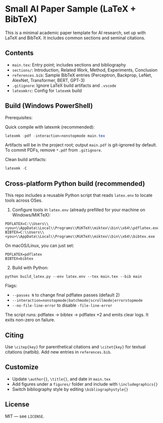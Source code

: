 # Small AI Paper Sample (LaTeX + BibTeX)

This is a minimal academic paper template for AI research, set up with LaTeX and BibTeX. It includes common sections and seminal citations.

## Contents
- `main.tex`: Entry point; includes sections and bibliography
- `sections/`: Introduction, Related Work, Method, Experiments, Conclusion
- `references.bib`: Sample BibTeX entries (Perceptron, Backprop, LeNet, AlexNet, Transformer, BERT, GPT-3)
- `.gitignore`: Ignore LaTeX build artifacts and `.vscode`
- `latexmkrc`: Config for `latexmk` build

## Build (Windows PowerShell)
Prerequisites:

 Quick compile with latexmk (recommended):
```powershell
latexmk -pdf -interaction=nonstopmode main.tex
```
Artifacts will be in the project root; output `main.pdf` is git-ignored by default. To commit PDFs, remove `*.pdf` from `.gitignore`.

Clean build artifacts:
```powershell
latexmk -C
```

## Cross-platform Python build (recommended)

This repo includes a reusable Python script that reads `latex.env` to locate tools across OSes.

1) Configure tools in `latex.env` (already prefilled for your machine on Windows/MiKTeX):

```
PDFLATEX=C:\\Users\\<you>\\AppData\\Local\\Programs\\MiKTeX\\miktex\\bin\\x64\\pdflatex.exe
BIBTEX=C:\\Users\\<you>\\AppData\\Local\\Programs\\MiKTeX\\miktex\\bin\\x64\\bibtex.exe
```

On macOS/Linux, you can just set:

```
PDFLATEX=pdflatex
BIBTEX=bibtex
```

2) Build with Python:

```
python build_latex.py --env latex.env --tex main.tex --bib main
```

Flags:
- `--passes N` to change final pdflatex passes (default 2)
- `--interaction=nonstopmode|batchmode|scrollmode|errorstopmode`
- `--no-file-line-error` to disable `-file-line-error`

The script runs: pdflatex → bibtex → pdflatex ×2 and emits clear logs. It exits non-zero on failure.
## Citing
Use `\citep{key}` for parenthetical citations and `\citet{key}` for textual citations (natbib). Add new entries in `references.bib`.

## Customize
- Update `\author{}`, `\title{}`, and date in `main.tex`
- Add figures under a `figures/` folder and include with `\includegraphics{}`
- Switch bibliography style by editing `\bibliographystyle{}`

## License
MIT — see `LICENSE`.